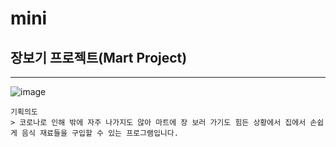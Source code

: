 # mini
## 장보기 프로젝트(Mart Project)

--------------------------------
![image](https://user-images.githubusercontent.com/59958929/101490625-f81d7800-39a5-11eb-94ed-b943e45c005a.png)
```
기획의도
> 코로나로 인해 밖에 자주 나가지도 않아 마트에 장 보러 가기도 힘든 상황에서 집에서 손쉽게 음식 재료들을 구입할 수 있는 프로그램입니다.
```
